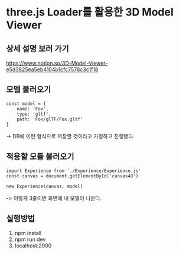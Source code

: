 # three.js Loader를 활용한 3D Model Viewer
## 상세 설명 보러 가기
https://www.notion.so/3D-Model-Viewer-e5d3825ea5eb4104b1cfc7578c3c1f18
## 모델 불러오기
```
const model = {
    name: 'Fox',
    type: 'gltf',
    path: 'Fox/glTF/Fox.gltf'
}
```
-> DB에 이런 형식으로 저장할 것이라고 가정하고 진행했다.
## 적용할 모듈 불러오기
```
import Experience from './Experience/Experience.js'
const canvas = document.getElementById('canvas4D')

new Experience(canvas, model)
```
-> 이렇게 3줄이면 화면에 내 모델이 나온다.
## 실행방법
1. npm install
2. npm run dev
3. localhost:2000 
